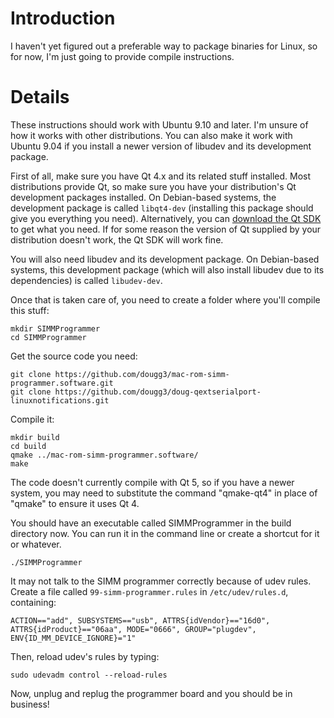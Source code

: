 # Introduction #

I haven't yet figured out a preferable way to package binaries for Linux, so for now, I'm just going to provide compile instructions.


# Details #

These instructions should work with Ubuntu 9.10 and later. I'm unsure of how it works with other distributions. You can also make it work with Ubuntu 9.04 if you install a newer version of libudev and its development package.

First of all, make sure you have Qt 4.x and its related stuff installed. Most distributions provide Qt, so make sure you have your distribution's Qt development packages installed. On Debian-based systems, the development package is called `libqt4-dev` (installing this package should give you everything you need). Alternatively, you can [download the Qt SDK](http://qt.nokia.com/products/qt-sdk) to get what you need. If for some reason the version of Qt supplied by your distribution doesn't work, the Qt SDK will work fine.

You will also need libudev and its development package. On Debian-based systems, this development package (which will also install libudev due to its dependencies) is called `libudev-dev`.

Once that is taken care of, you need to create a folder where you'll compile this stuff:

```
mkdir SIMMProgrammer
cd SIMMProgrammer
```

Get the source code you need:

```
git clone https://github.com/dougg3/mac-rom-simm-programmer.software.git
git clone https://github.com/dougg3/doug-qextserialport-linuxnotifications.git
```

Compile it:

```
mkdir build
cd build
qmake ../mac-rom-simm-programmer.software/
make
```

The code doesn't currently compile with Qt 5, so if you have a newer system, you may need to substitute the command "qmake-qt4" in place of "qmake" to ensure it uses Qt 4.

You should have an executable called SIMMProgrammer in the build directory now. You can run it in the command line or create a shortcut for it or whatever.

```
./SIMMProgrammer
```

It may not talk to the SIMM programmer correctly because of udev rules. Create a file called `99-simm-programmer.rules` in `/etc/udev/rules.d`, containing:

```
ACTION=="add", SUBSYSTEMS=="usb", ATTRS{idVendor}=="16d0", ATTRS{idProduct}=="06aa", MODE="0666", GROUP="plugdev", ENV{ID_MM_DEVICE_IGNORE}="1"
```

Then, reload udev's rules by typing:

```
sudo udevadm control --reload-rules
```

Now, unplug and replug the programmer board and you should be in business!